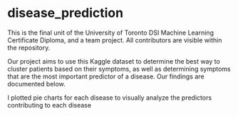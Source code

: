 # disease_prediction
This is the final unit of the University of Toronto DSI Machine Learning Certificate Diploma, and a team project. All contributors are visible within the repository.

Our project aims to use this Kaggle dataset to determine the best way to cluster patients based on their symptoms, as well as determining symptoms that are the most important predictor of a disease. Our findings are documented below.

I plotted pie charts for each disease to visually analyze the predictors contributing to each disease
